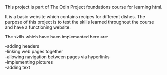 This project is part of The Odin Project foundations course for learning html.

It is a basic website which contains recipes for different dishes. The purpose of this project is to test the skills learned throughout the course and have a functioning website.

The skills which have been implemented here are:

-adding headers <br>
-linking web pages together <br>
-allowing navigation between pages via hyperlinks <br>
-implementing pictures <br>
-adding text
